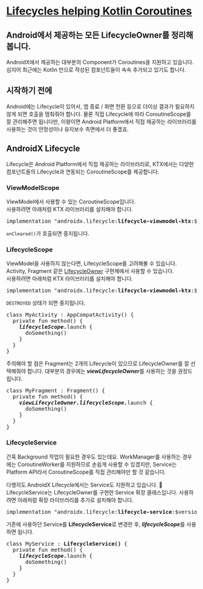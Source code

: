 # [Lifecycles helping Kotlin Coroutines](https://fornewid.medium.com/lifecycles-helping-kotlin-coroutines-275991883ba8)
## Android에서 제공하는 모든 LifecycleOwner를 정리해봅니다.

AndroidX에서 제공하는 대부분의 Component가 Coroutines을 지원하고 있습니다. 심지어 최근에는 Kotlin 만으로 작성된 컴포넌트들이 속속 추가되고 있기도 합니다.

## 시작하기 전에
Android에는 Lifecycle이 있어서, 앱 종료 / 화면 전환 등으로 더이상 결과가 필요하지 않게 되면 호출을 멈춰줘야 합니다. 물론 직접 Lifecycle에 따라 CoroutineScope를 잘 관리해주면 됩니다만, 이왕이면 Android Platform에서 직접 제공하는 라이브러리를 사용하는 것이 안정성이나 유지보수 측면에서 더 좋겠죠.

## AndroidX Lifecycle
Lifecycle은 Android Platform에서 직접 제공하는 라이브러리로, KTX에서는 다양한 컴포넌트들의 Lifecycle과 연동되는 CoroutineScope를 제공합니다.

### ViewModelScope
ViewModel에서 사용할 수 있는 CoroutineScope입니다.  
사용하려면 아래처럼 KTX 라이브러리를 설치해야 합니다.

<pre>
implementation "androidx.lifecycle:<b>lifecycle-viewmodel-ktx</b>:$version"
</pre>

`onCleared()`가 호출되면 중지됩니다.

### LifecycleScope
ViewModel을 사용하지 않는다면, LifecycleScope를 고려해볼 수 있습니다. Activity, Fragment 같은 [LifecycleOwner](https://developer.android.com/reference/androidx/lifecycle/LifecycleOwner) 구현체에서 사용할 수 있습니다.  
사용하려면 아래처럼 KTX 라이브러리를 설치해야 합니다.

<pre>
implementation "androidx.lifecycle:<b>lifecycle-viewmodel-ktx</b>:$version"
</pre>

`DESTROYED` 상태가 되면 중지됩니다.

<pre>
class MyActivity : AppCompatActivity() {
  private fun method() {
    <b><i>lifecycleScope.</i></b>launch {
      doSomething()
    }
  }
}
</pre>

주의해야 할 점은 Fragment는 2개의 Lifecycle이 있으므로 LifecycleOwner를 잘 선택해줘야 합니다. 대부분의 경우에는 ***viewLifecycleOwner***를 사용하는 것을 권장드립니다.
<pre>
class MyFragment : Fragment() {
  private fun method() {
    <b><i>viewLifecycleOwner.lifecycleScope.</i></b>launch {
      doSomething()
    }
  }
}
</pre>

### LifecycleService
간혹 Background 작업이 필요한 경우도 있는데요. WorkManager를 사용하는 경우에는 CoroutineWorker를 지원하므로 손쉽게 사용할 수 있겠지만, Service는 Platform API라서 CoroutineScope를 직접 관리해야만 할 것 같습니다.

다행히도 AndroidX Lifecycle에서는 Service도 지원하고 있습니다. 👏 LifecycleService는 LifecycleOwner를 구현한 Service 확장 클래스입니다.
사용하려면 아래처럼 확장 라이브러리를 추가로 설치해야 합니다.

<pre>
implementation "androidx.lifecycle:<b>lifecycle-service</b>:$version"
</pre>

기존에 사용하던 Service를 **LifecycleService**로 변경한 후, ***lifecycleScope***를 사용하면 됩니다.

<pre>
class MyService : <b>LifecycleService()</b> {
  private fun method() {
    <b><i>lifecycleScope.</i></b>launch {
      doSomething()
    }
  }
}
</pre>
